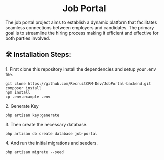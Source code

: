 
<h1 align="center" id="title">Job Portal</h1>

<p id="description">The job portal project aims to establish a dynamic platform that facilitates seamless connections between employers and candidates. The primary goal is to streamline the hiring process making it efficient and effective for both parties involved.</p>

<h2>🛠️ Installation Steps:</h2>

<p>1. First clone this repository install the dependencies and setup your .env file.</p>

```
git clone https://github.com/RecruitCRM-Dev/JobPortal-backend.git
composer install
npm install
cp .env.example .env
```


<p>2. Generate Key</p>

```
php artisan key:generate
```

<p>3. Then create the necessary database.</p>

```
php artisan db create database job-portal
```

<p>4. And run the initial migrations and seeders.</p>

```
php artisan migrate --seed
```

